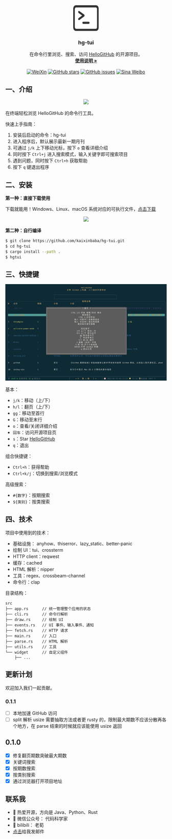 
<div align="center">
  <a href="https://github.com/kaixinbaba/hg-tui">
    <img src="doc/img/logo.png" alt="Logo" width="80" height="80">
  </a>

  <h3 align="center">hg-tui</h3>

  <p align="center">
    在命令行里浏览、搜索、访问 <a href="https://github.com/521xueweihan">HelloGitHub</a> 的开源项目。
    <br />
    <a href="https://github.com/kaixinbaba/hg-tui/doc/instruction.md"><strong>使用说明 »</strong></a>
    <br />
    <br />
    <a href="https://cdn.jsdelivr.net/gh/521xueweihan/img_logo@main/logo/weixin.png"><img src="https://img.shields.io/badge/Talk-%E5%BE%AE%E4%BF%A1%E7%BE%A4-brightgreen.svg?style=popout-square" alt="WeiXin"></a>
    <a href="https://github.com/kaixinbaba/hg-tui/stargazers"><img src="https://img.shields.io/github/stars/kaixinbaba/hg-tui.svg?style=popout-square" alt="GitHub stars"></a>
    <a href="https://github.com/kaixinbaba/hg-tui/issues"><img src="https://img.shields.io/github/issues/kaixinbaba/hg-tui.svg?style=popout-square" alt="GitHub issues"></a>
        <a href="https://weibo.com/hellogithub"><img src="https://img.shields.io/badge/%E6%96%B0%E6%B5%AA-Weibo-red.svg?style=popout-square" alt="Sina Weibo"></a>
  </p>
</div>

## 一、介绍

<p align="center"><img src='https://raw.githubusercontent.com/kaixinbaba/hg-tui/doc/img/cover.png' style="max-width:80%; max-height=80%;"></img></p>

在终端轻松浏览 HelloGitHub 的命令行工具。

快速上手指南：

1. 安装后启动的命令：hg-tui
2. 进入程序后，默认展示最新一期月刊
3. 可通过 `j/k` 上下移动光标，按下 `o` 查看详细介绍
4. 同时按下 `Ctrl+j` 进入搜索模式，输入关键字即可搜索项目
5. 遇到问题，同时按下 `Ctrl+h` 获取帮助
6. 按下 `q` 键退出程序


## 二、安装

**第一种：直接下载使用**

下载就能用！Windows、Linux、macOS 系统对应的可执行文件，[点击下载](https://github.com/kaixinbaba/hg-tui/releases)

<p align="center"><img src='https://raw.githubusercontent.com/kaixinbaba/hg-tui/doc/img/releases.png' style="max-width:80%; max-height=80%;"></img></p>


**第二种：自行编译**

```bash
$ git clone https://github.com/kaixinbaba/hg-tui.git
$ cd hg-tui
$ cargo install --path .
$ hgtui
```

## 三、快捷键

![](doc/img/help.png)

基本：
- `j/k`：移动（上/下）
- `h/l`：翻页（上/下）
- `gg`：移动至首行
- `G`：移动至末行
- `o`：查看/关闭详细介绍
- `回车`：访问开源项目页
- `s`：Star [HelloGitHub](https://github.com/521xueweihan/HelloGitHub)
- `q`：退出

组合快捷键：
- `Ctrl+h`：获得帮助
- `Ctrl+k/j`：切换到搜索/浏览模式

高级搜索：
- `#{数字}`：按期搜索
- `${类别}`：按类搜索

## 四、技术

项目中使用到的技术：

- 基础设施： anyhow、thiserror、lazy_static、better-panic
- 绘制 UI：tui、crossterm
- HTTP client：reqwest
- 缓存：cached
- HTML 解析：nipper
- 工具：regex、crossbeam-channel
- 命令行：clap

目录结构：

```
src
├── app.rs		// 统一管理整个应用的状态
├── cli.rs		// 命令行解析
├── draw.rs		// 绘制 UI
├── events.rs   // UI 事件、输入事件、通知
├── fetch.rs	// HTTP 请求
├── main.rs		// 入口
├── parse.rs	// HTML 解析
├── utils.rs	// 工具
└── widget 		// 自定义组件
    ├── ...
```

## 更新计划

欢迎加入我们一起贡献。

### 0.1.1
- [ ] 本地加速 GitHub 访问
- [ ] split 解析 usize 需要抽取方法或者更 rusty 的，限制最大期数不应该分散再各个地方，在 parse 结束的时候就应该能使用 usize 返回

## 0.1.0
- [x] 修复翻页期数突破最大期数
- [x] 关键词搜索
- [x] 按期数搜索
- [x] 按类别搜索
- [x] 通过浏览器打开项目地址

## 联系我
- 🔭 热爱开源，方向是 Java、Python、Rust 
- 🌱 微信公众号： 代码科学家
- 💬 bilibili： 老荀
- <a href="mailto:595666367@qq.com">点击</a>给我发邮件
